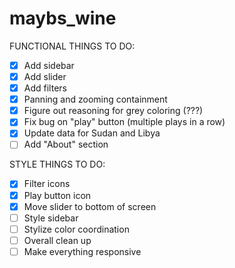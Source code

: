 # maybs_wine

FUNCTIONAL THINGS TO DO:
- [x] Add sidebar
- [x] Add slider
- [x] Add filters
- [x] Panning and zooming containment
- [x] Figure out reasoning for grey coloring (???)
- [x] Fix bug on "play" button (multiple plays in a row)
- [x] Update data for Sudan and Libya
- [ ] Add "About" section

STYLE THINGS TO DO:
- [x] Filter icons
- [x] Play button icon
- [x] Move slider to bottom of screen
- [ ] Style sidebar
- [ ] Stylize color coordination
- [ ] Overall clean up
- [ ] Make everything responsive
